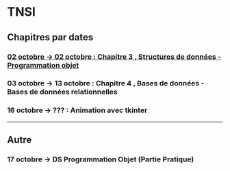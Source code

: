 # TNSI
## Chapitres par dates
### <a href="https://github.com/asseukihuh/TNSI/tree/main/02_octobre_2023">02 octobre -> 02 octobre : Chapitre 3 , Structures de données - Programmation objet</a>
### 03 octobre -> 13 octobre : Chapitre 4 , Bases de données - Bases de données relationnelles
### 16 octobre -> ??? : Animation avec tkinter

_______________________________________________________________________________________________

## Autre
### 17 octobre -> DS Programmation Objet (Partie Pratique)
